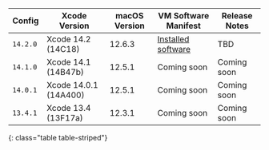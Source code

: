  Config   | Xcode Version                   | macOS Version | VM Software Manifest | Release Notes
----------|---------------------------------|---------------|----------------------------|--------------
 `14.2.0` | Xcode 14.2 (14C18) | 12.6.3 | [Installed software](https://circle-macos-docs.s3.amazonaws.com/image-manifest/v11441/manifest.txt) | TBD
 `14.1.0` | Xcode 14.1 (14B47b) | 12.5.1 | Coming soon | Coming soon
 `14.0.1` | Xcode 14.0.1 (14A400) | 12.5.1 | Coming soon | Coming soon
 `13.4.1` | Xcode 13.4 (13F17a) | 12.3.1 | Coming soon | Coming soon
 {: class="table table-striped"}